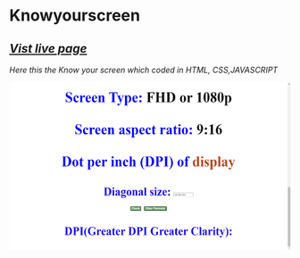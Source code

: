 # Knowyourscreen
## *[Vist live page](https://ravisingh9302.github.io/knowyourscreen/)*


*Here this the Know your screen which coded in HTML, CSS,JAVASCRIPT*

<p align="center" ><img src="https://github.com/ravisingh9302/knowyourscreen/blob/main/image.png" alt="" height="300px"></p>




